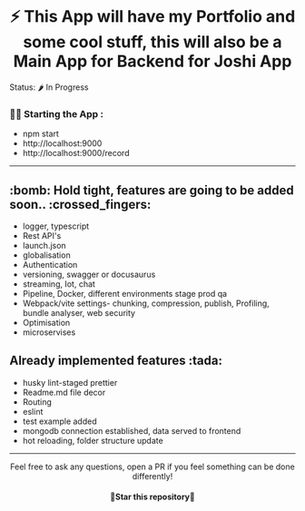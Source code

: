 ### <h1 align="center"> :zap: This App will have my Portfolio and some cool stuff, this will also be a Main App for Backend for Joshi App </h1>

Status: 🌶️ In Progress

### :woman_technologist: Starting the App :

- npm start
- http://localhost:9000
- http://localhost:9000/record

---

<h2>:bomb:  Hold tight, features are going to be added soon..  :crossed_fingers:</h2>

- logger, typescript
- Rest API's
- launch.json
- globalisation
- Authentication
- versioning, swagger or docusaurus
- streaming, Iot, chat
- Pipeline, Docker, different environments stage prod qa
- Webpack/vite settings- chunking, compression, publish, Profiling, bundle analyser, web security
- Optimisation
- microservises

<h2>Already implemented features :tada: </h2>

- husky lint-staged prettier
- Readme.md file decor
- Routing
- eslint
- test example added
- mongodb connection established, data served to frontend
- hot reloading, folder structure update

---

<div align="center">
  Feel free to ask any questions, open a PR if you feel something can be done differently!
  <h4 align="center">🌟Star this repository🌟</h4>
</div>
